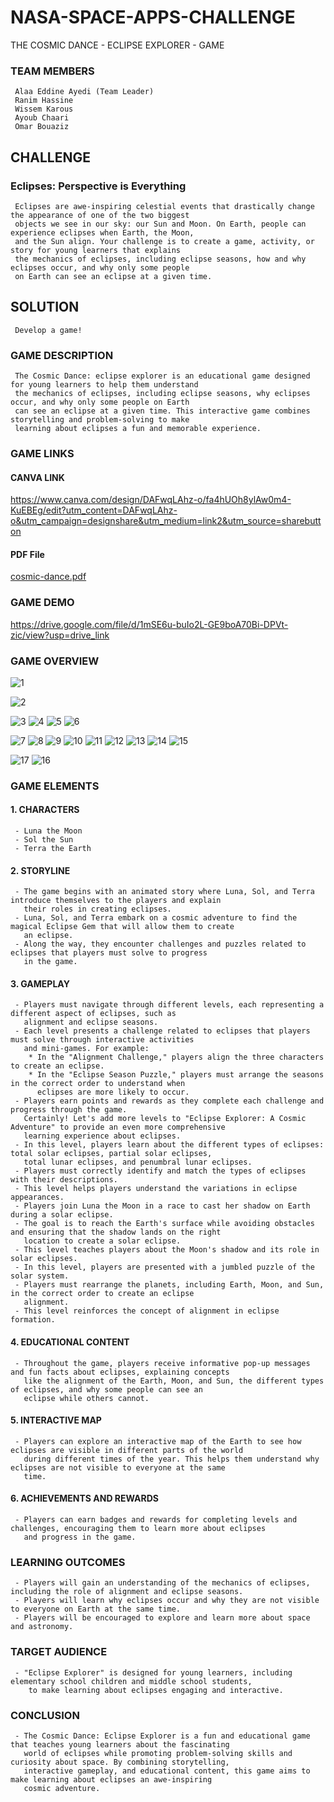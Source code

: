 # NASA-SPACE-APPS-CHALLENGE
THE COSMIC DANCE - ECLIPSE EXPLORER - GAME
### TEAM MEMBERS
     Alaa Eddine Ayedi (Team Leader)
     Ranim Hassine
     Wissem Karous
     Ayoub Chaari
     Omar Bouaziz

## CHALLENGE
### Eclipses: Perspective is Everything
     Eclipses are awe-inspiring celestial events that drastically change the appearance of one of the two biggest 
     objects we see in our sky: our Sun and Moon. On Earth, people can experience eclipses when Earth, the Moon, 
     and the Sun align. Your challenge is to create a game, activity, or story for young learners that explains 
     the mechanics of eclipses, including eclipse seasons, how and why eclipses occur, and why only some people 
     on Earth can see an eclipse at a given time.

## SOLUTION 
     Develop a game!
### GAME DESCRIPTION 
     The Cosmic Dance: eclipse explorer is an educational game designed for young learners to help them understand 
     the mechanics of eclipses, including eclipse seasons, why eclipses occur, and why only some people on Earth 
     can see an eclipse at a given time. This interactive game combines storytelling and problem-solving to make 
     learning about eclipses a fun and memorable experience.


### GAME LINKS
#### CANVA LINK
https://www.canva.com/design/DAFwqLAhz-o/fa4hUOh8ylAw0m4-KuEBEg/edit?utm_content=DAFwqLAhz-o&utm_campaign=designshare&utm_medium=link2&utm_source=sharebutton
#### PDF File
[cosmic-dance.pdf](https://github.com/nattycoder/NASA-SPACE-APPS-CHALLENGE/files/12841687/cosmic-dance.pdf)
### GAME DEMO
https://drive.google.com/file/d/1mSE6u-buIo2L-GE9boA70Bi-DPVt-zic/view?usp=drive_link

### GAME OVERVIEW
![1](https://github.com/nattycoder/NASA-SPACE-APPS-CHALLENGE/assets/88007154/cd53583a-281c-4156-8c5a-38ab5853fbd0)

![2](https://github.com/nattycoder/NASA-SPACE-APPS-CHALLENGE/assets/88007154/59ca8347-3387-40b2-92f0-65cb167786c8)

![3](https://github.com/nattycoder/NASA-SPACE-APPS-CHALLENGE/assets/88007154/ffc2df2a-1d43-4681-8e38-33bbe8c6a92c)
![4](https://github.com/nattycoder/NASA-SPACE-APPS-CHALLENGE/assets/88007154/ff04f60e-b477-4b9e-851d-714dd5046702)
![5](https://github.com/nattycoder/NASA-SPACE-APPS-CHALLENGE/assets/88007154/677556b8-50af-4bbb-975a-e00e66bc4bc1)
![6](https://github.com/nattycoder/NASA-SPACE-APPS-CHALLENGE/assets/88007154/6d5528a2-b8d3-40f4-be0a-deb7eb75ba0b)

![7](https://github.com/nattycoder/NASA-SPACE-APPS-CHALLENGE/assets/88007154/51ec4eb3-59db-496c-a8c7-1f9bb5b49b19)
![8](https://github.com/nattycoder/NASA-SPACE-APPS-CHALLENGE/assets/88007154/939ceeb2-3b76-440b-ba20-747b41220b94)
![9](https://github.com/nattycoder/NASA-SPACE-APPS-CHALLENGE/assets/88007154/eeee441a-ca77-4100-b965-195ad8f6dc90)
![10](https://github.com/nattycoder/NASA-SPACE-APPS-CHALLENGE/assets/88007154/a2ea305b-5195-47c0-923b-1eefb9474a98)
![11](https://github.com/nattycoder/NASA-SPACE-APPS-CHALLENGE/assets/88007154/2c0b1759-e7d0-46db-8b5e-76c22852b663)
![12](https://github.com/nattycoder/NASA-SPACE-APPS-CHALLENGE/assets/88007154/b0c49353-bc08-4f91-9452-8439d93ebd5b)
![13](https://github.com/nattycoder/NASA-SPACE-APPS-CHALLENGE/assets/88007154/af412350-316e-4a03-a732-68b33b34e36a)
![14](https://github.com/nattycoder/NASA-SPACE-APPS-CHALLENGE/assets/88007154/40980a58-988a-4d1c-99b9-a865573083f3)
![15](https://github.com/nattycoder/NASA-SPACE-APPS-CHALLENGE/assets/88007154/bd25167f-d9f4-4768-a296-2b61459198a7)

![17](https://github.com/nattycoder/NASA-SPACE-APPS-CHALLENGE/assets/88007154/1b0eb726-800f-434b-a45e-31bafe661ec0)
![16](https://github.com/nattycoder/NASA-SPACE-APPS-CHALLENGE/assets/88007154/2ac108fc-8158-4b8b-b9f7-6a464a0bf593)

### GAME ELEMENTS
#### 1. CHARACTERS
     - Luna the Moon
     - Sol the Sun
     - Terra the Earth
     
#### 2. STORYLINE
     - The game begins with an animated story where Luna, Sol, and Terra introduce themselves to the players and explain 
       their roles in creating eclipses.
     - Luna, Sol, and Terra embark on a cosmic adventure to find the magical Eclipse Gem that will allow them to create 
       an eclipse.
     - Along the way, they encounter challenges and puzzles related to eclipses that players must solve to progress 
       in the game.
     
#### 3. GAMEPLAY
     - Players must navigate through different levels, each representing a different aspect of eclipses, such as 
       alignment and eclipse seasons.
     - Each level presents a challenge related to eclipses that players must solve through interactive activities 
       and mini-games. For example:
        * In the "Alignment Challenge," players align the three characters to create an eclipse.
        * In the "Eclipse Season Puzzle," players must arrange the seasons in the correct order to understand when 
          eclipses are more likely to occur.
     - Players earn points and rewards as they complete each challenge and progress through the game.
       Certainly! Let's add more levels to "Eclipse Explorer: A Cosmic Adventure" to provide an even more comprehensive 
       learning experience about eclipses.
     - In this level, players learn about the different types of eclipses: total solar eclipses, partial solar eclipses, 
       total lunar eclipses, and penumbral lunar eclipses.
     - Players must correctly identify and match the types of eclipses with their descriptions.
     - This level helps players understand the variations in eclipse appearances.
     - Players join Luna the Moon in a race to cast her shadow on Earth during a solar eclipse.
     - The goal is to reach the Earth's surface while avoiding obstacles and ensuring that the shadow lands on the right 
       location to create a solar eclipse.
     - This level teaches players about the Moon's shadow and its role in solar eclipses.
     - In this level, players are presented with a jumbled puzzle of the solar system.
     - Players must rearrange the planets, including Earth, Moon, and Sun, in the correct order to create an eclipse 
       alignment.
     - This level reinforces the concept of alignment in eclipse formation.
     
#### 4. EDUCATIONAL CONTENT
     - Throughout the game, players receive informative pop-up messages and fun facts about eclipses, explaining concepts 
       like the alignment of the Earth, Moon, and Sun, the different types of eclipses, and why some people can see an 
       eclipse while others cannot.

#### 5. INTERACTIVE MAP
     - Players can explore an interactive map of the Earth to see how eclipses are visible in different parts of the world 
       during different times of the year. This helps them understand why eclipses are not visible to everyone at the same 
       time.

#### 6. ACHIEVEMENTS AND REWARDS
     - Players can earn badges and rewards for completing levels and challenges, encouraging them to learn more about eclipses 
       and progress in the game.

### LEARNING OUTCOMES
     - Players will gain an understanding of the mechanics of eclipses, including the role of alignment and eclipse seasons.
     - Players will learn why eclipses occur and why they are not visible to everyone on Earth at the same time.
     - Players will be encouraged to explore and learn more about space and astronomy.
     
### TARGET AUDIENCE
     - "Eclipse Explorer" is designed for young learners, including elementary school children and middle school students, 
        to make learning about eclipses engaging and interactive.
     
### CONCLUSION
     - The Cosmic Dance: Eclipse Explorer is a fun and educational game that teaches young learners about the fascinating 
       world of eclipses while promoting problem-solving skills and curiosity about space. By combining storytelling, 
       interactive gameplay, and educational content, this game aims to make learning about eclipses an awe-inspiring 
       cosmic adventure.

